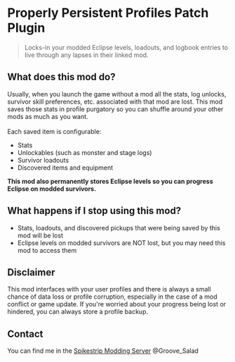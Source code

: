 # Properly Persistent Profiles Patch Plugin

> Locks-in your modded Eclipse levels, loadouts, and logbook entries to live through any lapses in their linked mod.

## What does this mod do?
Usually, when you launch the game without a mod all the stats, log unlocks, survivor skill preferences, etc. associated with that mod are lost. This mod saves those stats in profile purgatory so you can shuffle around your other mods as much as you want.
</br></br>Each saved item is configurable:
* Stats
* Unlockables (such as monster and stage logs)
* Survivor loadouts
* Discovered items and equipment

**This mod also permanently stores Eclipse levels so you can progress Eclipse on modded survivors.**

## What happens if I stop using this mod?
* Stats, loadouts, and discovered pickups that were being saved by this mod will be lost
* Eclipse levels on modded survivors are NOT lost, but you may need this mod to access them

## Disclaimer
This mod interfaces with your user profiles and there is always a small chance of data loss or profile corruption, especially in the case of a mod conflict or game update. If you're worried about your progress being lost or hindered, you can always store a profile backup.

## Contact
You can find me in the [Spikestrip Modding Server](https://discord.gg/me7P53smzk) @Groove_Salad
